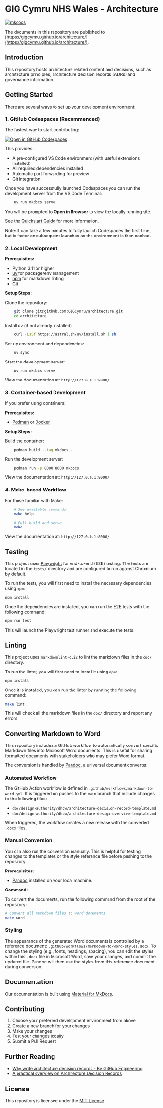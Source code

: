 # GIG Cymru NHS Wales - Architecture

[![mkdocs](https://github.com/GIGCymru/architecture/actions/workflows/publish.yml/badge.svg)](https://github.com/GIGCymru/architecture/actions/workflows/publish.yml)

The documents in this repository are published to [https://gigcymru.github.io/architecture/](https://gigcymru.github.io/architecture/).

## Introduction

This repository hosts architecture related content and decisions, such as
architecture principles, architecture decision records (ADRs) and governance
information.

## Getting Started

There are several ways to set up your development environment:

### 1. GitHub Codespaces (Recommended)

The fastest way to start contributing:

[![Open in GitHub Codespaces](https://github.com/codespaces/badge.svg)](https://codespaces.new/GIGCymru/architecture?quickstart=1)

This provides:

* A pre-configured VS Code environment (with useful extensions installed)
* All required dependencies installed
* Automatic port forwarding for preview
* Git integration

Once you have successfully launched Codespaces you can run the
development server from the VS Code Terminal:

```bash
    uv run mkdocs serve
```

You will be prompted to **Open in Browser** to view the locally running site.

See the [Quickstart Guide](http://docs.github.com/en/codespaces/quickstart) for
more information.

Note: It can take a few minutes to fully launch Codespaces the first time, but
is faster on subsequent launches as the environment is then cached.

### 2. Local Development

**Prerequisites:**

* Python 3.11 or higher
* [uv](https://github.com/astral-sh/uv) for package/env management
* [npm](https://github.com/npm/cli) for markdown linting
* Git

**Setup Steps:**

Clone the repository:

```bash
    git clone git@github.com:GIGCymru/architecture.git
    cd architecture
```

Install uv (if not already installed):

```bash
    curl -LsSf https://astral.sh/uv/install.sh | sh
```

Set up environment and dependencies:

```bash
    uv sync
```

Start the development server:

```bash
    uv run mkdocs serve
```

View the documentation at: ``http://127.0.0.1:8000/``

### 3. Container-based Development

If you prefer using containers:

**Prerequisites:**

* [Podman](https://podman.io/) or [Docker](https://www.docker.com/)

**Setup Steps:**

Build the container:

```bash
    podman build --tag mkdocs .
```

Run the development server:

```bash
    podman run -p 8000:8000 mkdocs
```

View the documentation at: ``http://127.0.0.1:8000/``

### 4. Make-based Workflow

For those familiar with Make:

```bash
    # See available commands
    make help

    # Full build and serve
    make
```

View the documentation at: ``http://127.0.0.1:8000/``

## Testing

This project uses [Playwright](https://playwright.dev/) for end-to-end (E2E) testing. The tests are located in the `tests/` directory and are configured to run against Chromium by default.

To run the tests, you will first need to install the necessary dependencies using `npm`:

```bash
npm install
```

Once the dependencies are installed, you can run the E2E tests with the following command:

```bash
npm run test
```

This will launch the Playwright test runner and execute the tests.

## Linting

This project uses `markdownlint-cli2` to lint the markdown files in the `doc/` directory.

To run the linter, you will first need to install it using `npm`:

```bash
npm install
```

Once it is installed, you can run the linter by running the following command:

```bash
make lint
```

This will check all the markdown files in the `doc/` directory and report any errors.

## Converting Markdown to Word

This repository includes a GitHub workflow to automatically convert specific Markdown files into Microsoft Word documents. This is useful for sharing formatted documents with stakeholders who may prefer Word format.

The conversion is handled by [Pandoc](https://pandoc.org/), a universal document converter.

### Automated Workflow

The GitHub Action workflow is defined in `.github/workflows/markdown-to-word.yml`. It is triggered on pushes to the `main` branch that include changes to the following files:

*   `doc/design-authority/dhcw/architecture-decision-record-template.md`
*   `doc/design-authority/dhcw/architecture-design-overview-template.md`

When triggered, the workflow creates a new release with the converted `.docx` files.

### Manual Conversion

You can also run the conversion manually. This is helpful for testing changes to the templates or the style reference file before pushing to the repository.

**Prerequisites:**

*   [Pandoc](https://pandoc.org/installing.html) installed on your local machine.

**Command:**

To convert the documents, run the following command from the root of the repository:

```bash
# Convert all markdown files to word documents
make word
```

### Styling

The appearance of the generated Word documents is controlled by a reference document: `.github/workflows/markdown-to-word-styles.docx`. To change the styling (e.g., fonts, headings, spacing), you can edit the styles within this `.docx` file in Microsoft Word, save your changes, and commit the updated file. Pandoc will then use the styles from this reference document during conversion.

## Documentation

Our documentation is built using [Material for MkDocs](https://squidfunk.github.io/mkdocs-material/).

## Contributing

1. Choose your preferred development environment from above
2. Create a new branch for your changes
3. Make your changes
4. Test your changes locally
5. Submit a Pull Request

## Further Reading

* [Why write architecture decision records - By GitHub Engineering](https://github.blog/engineering/architecture-optimization/why-write-adrs/)
* [A practical overview on Architecture Decision Records](https://ctaverna.github.io/adr/)

## License

This repository is licensed under the [MIT License](LICENSE)
